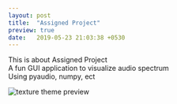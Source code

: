 ```yaml
---
layout: post
title:  "Assigned Project"
preview: true
date:   2019-05-23 21:03:38 +0530
---
```

This is about Assigned Project<br>
A fun GUI application to visualize audio spectrum<br>
Using pyaudio, numpy, ect


![texture theme preview](https://cdn.pixabay.com/photo/2013/07/12/18/17/equalizer-153212_960_720.png)
